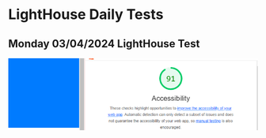 # LightHouse Daily Tests

## Monday 03/04/2024 LightHouse Test

![LightHouse Test Monday](./img/lighthouselabweek3monday.PNG)